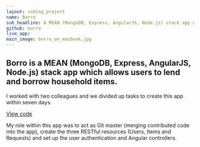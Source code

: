 ```yaml
---
layout: coding_project
name: Borro
sub_headline: A MEAN (MongoDB, Express, AngularJS, Node.js) stack app which allows users to lend and borrow household items.
github: borro
live_app:
main_image: borro_on_macbook.jpg
---
```


## Borro is a MEAN (MongoDB, Express, AngularJS, Node.js) stack app which allows users to lend and borrow household items.

I worked with two colleagues and we divided up tasks to create this app within seven days.

<!-- [Launch app](http://suzeshardlow.com/borro) -->

[View code](https://github.com/SuzeShardlow/borro)

My role within this app was to act as Git master (merging contributed code into the app), create the three RESTful resources (Users, Items and Requests) and set up the user authentication and Angular controllers.

